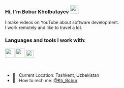 ### Hi, I'm Bobur Kholbutayev <img src="https://media.giphy.com/media/hvRJCLFzcasrR4ia7z/giphy.gif" width="27px">

I make videos on YouTube about software development. <br/>
I work remotely and like to travel a lot.  


### Languages and tools I work with: 

<code><img src="https://i.pinimg.com/originals/97/cf/2c/97cf2ccd659ef9b00dd0aa15137130ec.png" height="30px"></code>
<code><img src="https://upload.wikimedia.org/wikipedia/commons/thumb/7/7d/Microsoft_.NET_logo.svg/1200px-Microsoft_.NET_logo.svg.png" height="30px"></code>
<code><img src="https://w7.pngwing.com/pngs/423/333/png-transparent-mysql-logo-database-join-table-blue-furniture-text.png" height="25px"></code>

<br/>

- 📍 &nbsp; Current Location: Tashkent, Uzbekistan
- 📧 &nbsp; How to rech me: [@Kh_Bobur](https://t.me/Kh_Bobur1)
